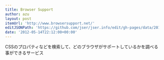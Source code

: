 ```yaml
---
title: Browser Support
author: azu
layout: post
itemUrl: 'http://www.browsersupport.net/'
editJSONPath: 'https://github.com/jser/jser.info/edit/gh-pages/data/2012/05/index.json'
date: '2012-05-14T22:12:00+00:00'
---
```

CSSのプロパティなどを検索して、どのブラウザがサポートしているかを調べる事ができるサービス
